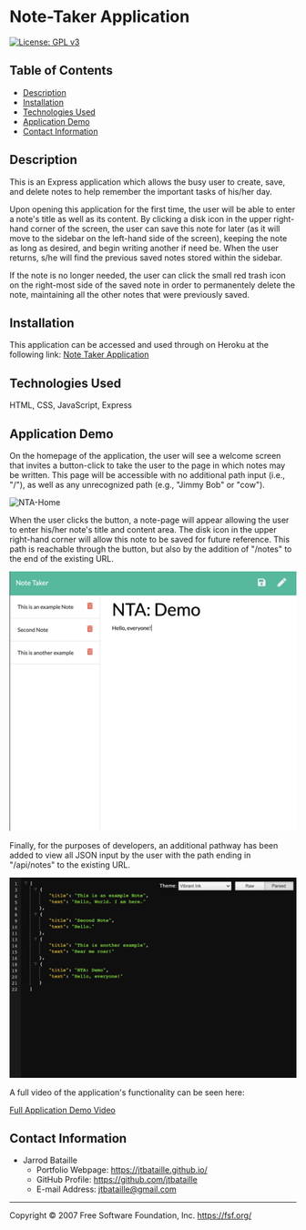 # Note-Taker Application
[![License: GPL v3](https://img.shields.io/badge/License-GPLv3-blue.svg)](https://www.gnu.org/licenses/gpl-3.0)

## Table of Contents
* [Description](#description)
* [Installation](#installation)
* [Technologies Used](#technologies-used)
* [Application Demo](#application-demo)
* [Contact Information](#contact-information)

## Description
This is an Express application which allows the busy user to create, save, and delete notes to help remember the important tasks of his/her day.

Upon opening this application for the first time, the user will be able to enter a note's title as well as its content. By clicking a disk icon in the upper right-hand corner of the screen, the user can save this note for later (as it will move to the sidebar on the left-hand side of the screen), keeping the note as long as desired, and begin writing another if need be. When the user returns, s/he will find the previous saved notes stored within the sidebar.

If the note is no longer needed, the user can click the small red trash icon on the right-most side of the saved note in order to permanentely delete the note, maintaining all the other notes that were previously saved.

## Installation
This application can be accessed and used through on Heroku at the following link: [Note Taker Application](https://vast-caverns-96839.herokuapp.com/)

## Technologies Used
HTML, CSS, JavaScript, Express

## Application Demo
On the homepage of the application, the user will see a welcome screen that invites a button-click to take the user to the page in which notes may be written. This page will be accessible with no additional path input (i.e., "/"), as well as any unrecognized path (e.g., "Jimmy Bob" or "cow").

![NTA-Home](asssets/NTA-Home.png)

When the user clicks the button, a note-page will appear allowing the user to enter his/her note's title and content area. The disk icon in the upper right-hand corner will allow this note to be saved for future reference. This path is reachable through the button, but also by the addition of "/notes" to the end of the existing URL.

![NTA-Notes](assets/NTA-Notes.png)

Finally, for the purposes of developers, an additional pathway has been added to view all JSON input by the user with the path ending in "/api/notes" to the existing URL.

![NTA-API](assets/NTA-API.png)

A full video of the application's functionality can be seen here:

[Full Application Demo Video]()

## Contact Information
* Jarrod Bataille
  * Portfolio Webpage: https://jtbataille.github.io/
  * GitHub Profile: https://github.com/jtbataille
  * E-mail Address: jtbataille@gmail.com

- - -
Copyright © 2007 Free Software Foundation, Inc. <https://fsf.org/>

